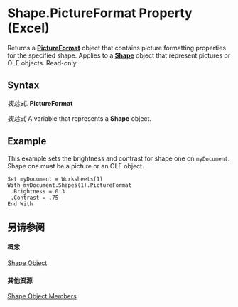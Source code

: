 
# Shape.PictureFormat Property (Excel)

Returns a  **[PictureFormat](7e8ec723-b6e0-fdc9-ff4e-22cbb31be4df.md)** object that contains picture formatting properties for the specified shape. Applies to a **[Shape](8f01fcd1-b7d9-5216-2de5-40fb6648a403.md)** object that represent pictures or OLE objects. Read-only.


## Syntax

 _表达式_. **PictureFormat**

 _表达式_ A variable that represents a **Shape** object.


## Example

This example sets the brightness and contrast for shape one on  `myDocument`. Shape one must be a picture or an OLE object.


```
Set myDocument = Worksheets(1) 
With myDocument.Shapes(1).PictureFormat 
 .Brightness = 0.3 
 .Contrast = .75 
End With
```


## 另请参阅


#### 概念


[Shape Object](8f01fcd1-b7d9-5216-2de5-40fb6648a403.md)
#### 其他资源


[Shape Object Members](http://msdn.microsoft.com/library/0fed7136-4228-6c32-507d-3bd36aa56d9a%28Office.15%29.aspx)
